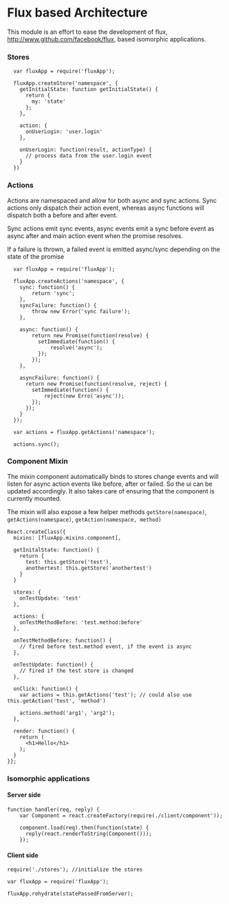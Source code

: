# Flux based Architecture

This module is an effort to ease the development of flux, http://www.github.com/facebook/flux, based isomorphic applications.

### Stores

```
  var fluxApp = require('fluxApp');

  fluxApp.createStore('namespace', {
    getInitialState: function getInitialState() {
      return {
        my: 'state'
      };
    },

    action: {
      onUserLogin: 'user.login'
    },

    onUserLogin: function(result, actionType) {
      // process data from the user.login event
    }
  })
```

### Actions

Actions are namespaced and allow for both async and sync actions. Sync actions only dispatch their
action event, whereas async functions will dispatch both a before and after event.

Sync actions emit sync events, async events emit a sync before event as async after and main action event
when the promise resolves.

If a failure is thrown, a failed event is emitted async/sync depending on the state of the promise

```
  var fluxApp = require('fluxApp');

  fluxApp.createActions('namespace', {
    sync: function() {
        return 'sync';
    },
    syncFailure: function() {
        throw new Error('sync failure');
    },

    async: function() {
        return new Promise(function(resolve) {
          setImmediate(function() {
              resolve('async');
          });
        });
    },

    asyncFailure: function() {
      return new Promise(function(resolve, reject) {
        setImmediate(function() {
            reject(new Erro('async'));
        });
      });
    }
  });

  var actions = fluxApp.getActions('namespace');

  actions.sync();
```

### Component Mixin

The mixin component automatically binds to stores change events and will listen for async action events
like before, after or failed. So the ui can be updated accordingly. It also takes care of ensuring that
the component is currently mounted.

The mixin will also expose a few helper methods `getStore(namespace)`, `getActions(namespace)`, `getAction(namespace, method)`

```
React.createClass({
  mixins: [fluxApp.mixins.component],

  getInitalState: function() {
    return {
      test: this.getStore('test'),
      anothertest: this.getStore('anothertest')
    }
  }

  stores: {
    onTestUpdate: 'test'
  },

  actions: {
    onTestMethodBefore: 'test.method:before'
  },

  onTestMethodBefore: function() {
    // fired before test.method event, if the event is async  
  },

  onTestUpdate: function() {
    // fired if the test store is changed
  },

  onClick: function() {
    var actions = this.getActions('test'); // could also use this.getAction('test', 'method')

    actions.method('arg1', 'arg2');
  },

  render: function() {
    return (
      <h1>Hello</h1>
    );
  }
}};
```

### Isomorphic applications

#### Server side

```
function handler(req, reply) {
    var Component = react.createFactory(require(./client/component'));

    component.load(req).then(function(state) {
      reply(react.renderToString(Component()));                        
    });
```

#### Client side

```
require('./stores'); //initialize the stores

var fluxApp = require('fluxApp');

fluxApp.rehydrate(statePassedFromServer);
```
